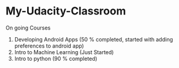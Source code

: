 # My-Udacity-Classroom

On going Courses
1. Developing Android Apps (50 % completed, started with adding preferences to android app)
2. Intro to Machine Learning (Just Started)
3. Intro to python (90 % completed)
